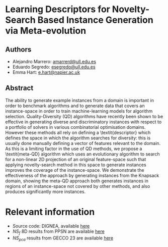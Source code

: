 # Learning Descriptors for Novelty-Search Based Instance Generation via Meta-evolution

## Authors

* Alejandro Marrero: amarrerd@ull.edu.es
* Eduardo Segredo: esegredo@ull.edu.es
* Emma Hart: e.hart@napier.ac.uk

## Abstract
The ability to generate example instances from a domain is important in order to benchmark algorithms and to generate data that covers an instance-space in order to train machine-learning models for algorithm selection. Quality-Diversity (QD) algorithms have recently been shown to be effective in generating diverse and discriminatory instances with respect to a portfolio of solvers in various combinatorial optimisation domains. However these methods all rely on defining a \textit{descriptor} which defines the space in which the algorithm searches for diversity: this is usually done manually defining a vector of features relevant to the domain. As this is a limiting factor in the use of QD methods, we propose a \textit{meta-QD} algorithm which uses an evolutionary algorithm to search for a non-linear 2D projection of an original feature-space such that applying novelty-search method in this space to generate instances improves the coverage of the instance-space. We demonstrate the effectiveness of the approach by generating instances from the Knapsack domain, showing the meta-QD approach both generates instances in regions of an instance-space not covered by other methods, and also produces significantly more instances.

# Relevant information

- Source code: DIGNEA, available [here](https://github.com/DIGNEA/DIGNEApy)
- $NS_f$ 8D results from PPSN are available [here](https://github.com/PAL-ULL/ns_kp_generation)
- $NS_{pca}$ results from GECCO 23 are available [here](https://github.com/PAL-ULL/ns_pca_gecco23)
